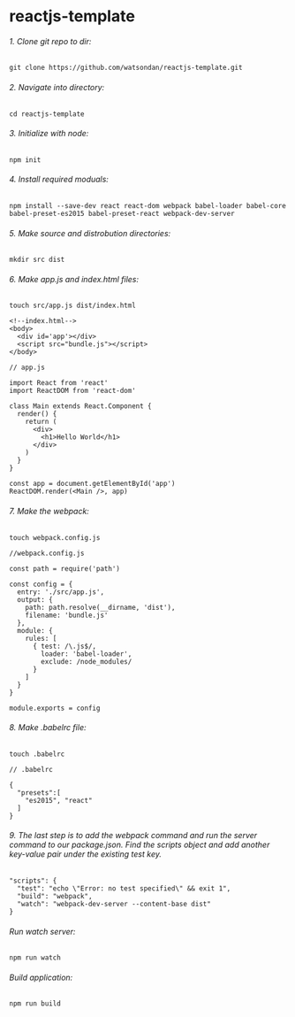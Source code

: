 # reactjs-template

###### 1. Clone git repo to dir:
```
git clone https://github.com/watsondan/reactjs-template.git
```

###### 2. Navigate into directory:
```
cd reactjs-template
```

###### 3. Initialize with node:
```
npm init
```

###### 4. Install required moduals:
```
npm install --save-dev react react-dom webpack babel-loader babel-core babel-preset-es2015 babel-preset-react webpack-dev-server
```

###### 5. Make source and distrobution directories:
```
mkdir src dist
```

###### 6. Make app.js and index.html files:
```
touch src/app.js dist/index.html
```
```
<!--index.html-->
<body>
  <div id='app'></div>
  <script src="bundle.js"></script>
</body>
```
```
// app.js

import React from 'react'
import ReactDOM from 'react-dom'

class Main extends React.Component {
  render() {
    return (
      <div>
        <h1>Hello World</h1>
      </div>
    )
  }
}

const app = document.getElementById('app')
ReactDOM.render(<Main />, app)
```

###### 7. Make the webpack:
```
touch webpack.config.js
```
```
//webpack.config.js

const path = require('path')

const config = {
  entry: './src/app.js',
  output: {
    path: path.resolve(__dirname, 'dist'),
    filename: 'bundle.js'
  },
  module: {
    rules: [
      { test: /\.js$/,
        loader: 'babel-loader',
        exclude: /node_modules/
      }
    ]
  }
}

module.exports = config
```

###### 8. Make .babelrc file:
```
touch .babelrc
```
```
// .babelrc

{
  "presets":[
    "es2015", "react"
  ]
}
```

###### 9. The last step is to add the webpack command and run the server command to our package.json. Find the scripts object and add another key-value pair under the existing test key. 
```
"scripts": {
  "test": "echo \"Error: no test specified\" && exit 1",
  "build": "webpack",
  "watch": "webpack-dev-server --content-base dist"
}
```

###### Run watch server:
```
npm run watch
```

###### Build application:
```
npm run build
```
